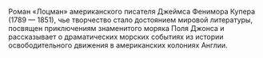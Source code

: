 <!--2017-01-07 12:32:02-->
Роман «Лоцман» американского писателя Джеймса Фенимора Купера (1789 — 1851), чье творчество стало достоянием мировой литературы, посвящен приключениям знаменитого моряка Поля Джонса и рассказывает о драматических морских событиях из истории освободительного движения в американских колониях Англии.